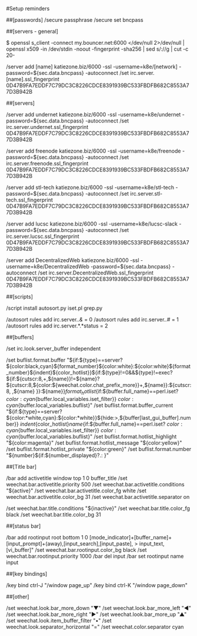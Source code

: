 #Setup reminders

##[passwords]
/secure passphrase <pass>
/secure set bncpass <pass>

##[servers - general]

 $ openssl s_client -connect my.bouncer.net:6000 </dev/null 2>/dev/null | openssl x509 -in /dev/stdin -noout -fingerprint -sha256  | sed s/://g | cut -c 20-

/server add [name] katiezone.biz/6000 -ssl -username=k8e/[network] -password=${sec.data.bncpass} -autoconnect
/set irc.server.[name].ssl_fingerprint 0D47B9FA7EDDF7C79DC3C8226CDCE8391939BC533FBDFB682C8553A77D3B942B


##[servers]

/server add undernet katiezone.biz/6000 -ssl -username=k8e/undernet -password=${sec.data.bncpass} -autoconnect
/set irc.server.undernet.ssl_fingerprint 0D47B9FA7EDDF7C79DC3C8226CDCE8391939BC533FBDFB682C8553A77D3B942B

/server add freenode katiezone.biz/6000 -ssl -username=k8e/freenode -password=${sec.data.bncpass} -autoconnect
/set irc.server.freenode.ssl_fingerprint 0D47B9FA7EDDF7C79DC3C8226CDCE8391939BC533FBDFB682C8553A77D3B942B

/server add stl-tech katiezone.biz/6000 -ssl -username=k8e/stl-tech -password=${sec.data.bncpass} -autoconnect
/set irc.server.stl-tech.ssl_fingerprint 0D47B9FA7EDDF7C79DC3C8226CDCE8391939BC533FBDFB682C8553A77D3B942B

/server add lucsc katiezone.biz/6000 -ssl -username=k8e/lucsc-slack -password=${sec.data.bncpass} -autoconnect
/set irc.server.lucsc.ssl_fingerprint 0D47B9FA7EDDF7C79DC3C8226CDCE8391939BC533FBDFB682C8553A77D3B942B

/server add DecentralizedWeb katiezone.biz/6000 -ssl -username=k8e/DecentralizedWeb -password=${sec.data.bncpass} -autoconnect
/set irc.server.DecentralizedWeb.ssl_fingerprint 0D47B9FA7EDDF7C79DC3C8226CDCE8391939BC533FBDFB682C8553A77D3B942B


##[scripts]

/script install autosort.py iset.pl grep.py 

/autosort rules add irc.server.*.&* = 0
/autosort rules add irc.server.*.#* = 1
/autosort rules add irc.server.*.\*status = 2


##[buffers]

/set irc.look.server_buffer independent

/set buflist.format.buffer "${if:${type}==server?${color:black,cyan}${format_number}${color:white}:${color:white}${format_number}${indent}${color_hotlist}}${if:${type}!=0&&${type}!=exec?${if:${cutscr:8,+,${name}}!=${name}?${cutscr:8,${color:${weechat.color.chat_prefix_more}}+,${name}}:${cutscr:8, ,${name}                             }}:${name}}${format_hotlist}${if:${buffer.full_name}==perl.iset? ${color:cyan}${buffer.local_variables.iset_filter}} ${color:cyan}${buffer.local_variables.buflist}"
/set buflist.format.buffer_current "${if:${type}==server?${color:*white,cyan}:${color:*white}}${hide:>,${buffer[last_gui_buffer].number}} ${indent}${color_hotlist}${name}${if:${buffer.full_name}==perl.iset? ${color:cyan}${buffer.local_variables.iset_filter}} ${color:cyan}${buffer.local_variables.buflist}"
/set buflist.format.hotlist_highlight "${color:magenta}"
/set buflist.format.hotlist_message "${color:yellow}"
/set buflist.format.hotlist_private "${color:green}"
/set buflist.format.number "${number}${if:${number_displayed}?.: }"


##[Title bar]

/bar add activetitle window top 1 0 buffer_title
/set weechat.bar.activetitle.priority 500
/set weechat.bar.activetitle.conditions "${active}"
/set weechat.bar.activetitle.color_fg white
/set weechat.bar.activetitle.color_bg 31
/set weechat.bar.activetitle.separator on

/set weechat.bar.title.conditions "${inactive}"
/set weechat.bar.title.color_fg black
/set weechat.bar.title.color_bg 31


##[status bar]

/bar add rootinput root bottom 1 0 [mode_indicator]+[buffer_name]+[input_prompt]+(away),[input_search],[input_paste], > input_text,[vi_buffer]"
/set weechat.bar.rootinput.color_bg black
/set weechat.bar.rootinput.priority 1000
/bar del input
/bar set rootinput name input


##[key bindings]

/key bind ctrl-J "/window page_up"
/key bind ctrl-K "/window page_down"


##[other]

/set weechat.look.bar_more_down "▼"
/set weechat.look.bar_more_left "◀"
/set weechat.look.bar_more_right "▶"
/set weechat.look.bar_more_up "▲"
/set weechat.look.item_buffer_filter "•"
/set weechat.look.separator_horizontal "="
/set weechat.color.separator cyan

